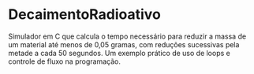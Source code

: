 # DecaimentoRadioativo
Simulador em C que calcula o tempo necessário para reduzir a massa de um material até menos de 0,05 gramas, com reduções sucessivas pela metade a cada 50 segundos. Um exemplo prático de uso de loops e controle de fluxo na programação.
